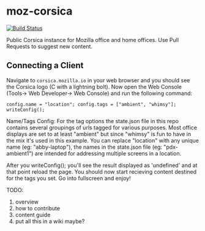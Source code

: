 moz-corsica
===========

[![Build Status](https://travis-ci.org/mozilla/moz-corsica.svg)](https://travis-ci.org/mozilla/moz-corsica)

Public Corsica instance for Mozilla office and home offices. Use Pull Requests to suggest new content.

Connecting a Client
-------------------

Navigate to `corsica.mozilla.io` in your web browser and you should see the Corsica logo (C with a lightning bolt). Now open the Web Console (Tools-> Web Developer-> Web Console) and run the following command:

    config.name = "location"; config.tags = ["ambient", "whimsy"]; writeConfig();

Name/Tags Config: For the tag options the state.json file in this repo contains several groupings of urls tagged for various purposes. Most office displays are set to at least "ambient" but since "whimsy" is fun to have in the mix it's used in this example. You can replace "location" with any unique name (eg: "abby-laptop"), the names in the state.json file (eg: "pdx-ambient1") are intended for addressing multiple screens in a location.  

After you writeConfig(); you'll see the result displayed as 'undefined' and at that point reload the page. You should now start recieving content destined for the tags you set.  Go into fullscreen and enjoy!

TODO:

1. overview
2. how to contribute
3. content guide
4. put all this in a wiki maybe?
